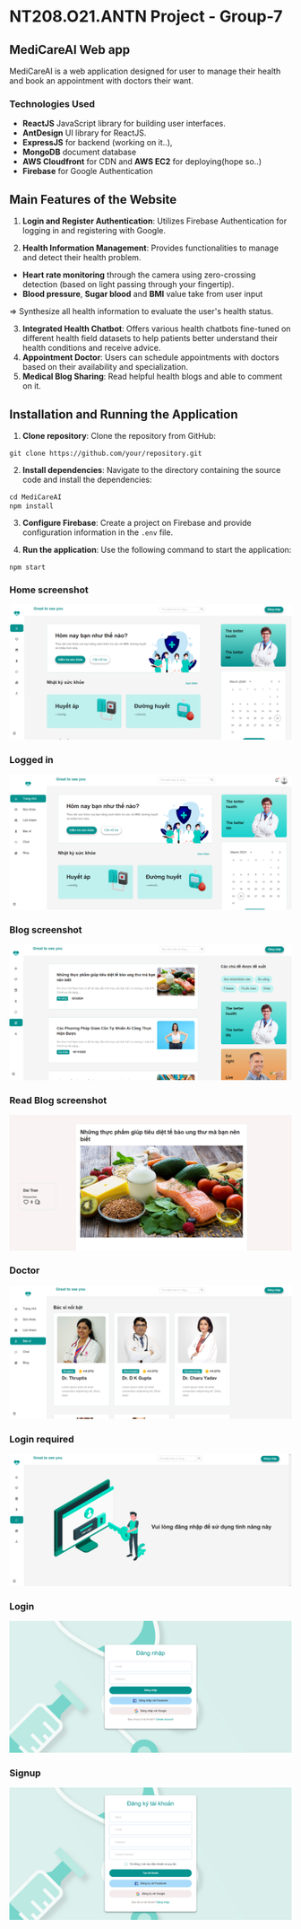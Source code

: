 # NT208.O21.ANTN Project - Group-7
## MediCareAI Web app 

MediCareAI is a web application designed for user to manage their health and book an appointment with doctors their want.  
### Technologies Used

- **ReactJS** JavaScript library for building user interfaces.
- **AntDesign**  UI library for ReactJS.
- **ExpressJS** for backend (working on it..),
- **MongoDB** document database
- **AWS Cloudfront** for CDN and **AWS EC2** for deploying(hope so..)
- **Firebase** for Google Authentication

## Main Features of the Website

1. **Login and Register Authentication**: Utilizes Firebase Authentication for logging in and registering with Google.

2. **Health Information Management**: Provides functionalities to manage and detect their health problem.
- **Heart rate monitoring**  through the camera using zero-crossing detection (based on light passing through your fingertip).
- **Blood pressure**, **Sugar blood** and **BMI** value take from user input  
  
=> Synthesize all health information to evaluate the user's health status.

3. **Integrated Health Chatbot**: Offers various health chatbots fine-tuned on different health field datasets to help patients better understand their health conditions and receive advice.
4. **Appointment Doctor**: Users can schedule appointments with doctors based on their availability and specialization.
5. **Medical Blog Sharing**: Read helpful health blogs and able to comment on it.

## Installation and Running the Application

1. **Clone repository**: Clone the repository from GitHub:
```
git clone https://github.com/your/repository.git
```


2. **Install dependencies**: Navigate to the directory containing the source code and install the dependencies:

```
cd MediCareAI
npm install
```

3. **Configure Firebase**: Create a project on Firebase and provide configuration information in the `.env` file.

4. **Run the application**: Use the following command to start the application:
```
npm start
```

### Home screenshot
![home](./public/home.png)
### Logged in
![logged](./public/logged-in.png)
### Blog screenshot
![blog](./public/blog.png)
### Read Blog screenshot
![readBlog](./public/read-post.png)
### Doctor
![doctor](./public/doctor.png)


### Login required
![loginreq](./public/loginrequired.png)
### Login
![login](./public/login.png)
### Signup
![signup](./public/register.png)

